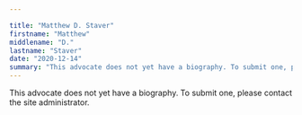 ```yaml
---

title: "Matthew D. Staver"
firstname: "Matthew"
middlename: "D."
lastname: "Staver"
date: "2020-12-14"
summary: "This advocate does not yet have a biography. To submit one, please contact the site administrator."
---
```

This advocate does not yet have a biography. To submit one, please contact the site administrator.

